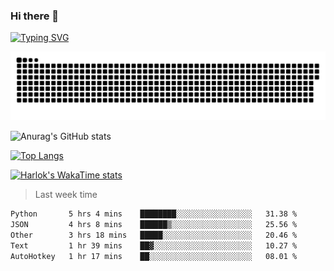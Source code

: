 ### Hi there 👋

<!--
**wray-le/wray-lee* is a ✨ _special_ ✨ repository because its `README.md` (this file) appears on your GitHub profile.

Here are some ideas to get you started:

- 🔭 I’m currently working on ...
- 🌱 I’m currently learning ...
- 👯 I’m looking to collaborate on ...
- 🤔 I’m looking for help with ...
- 💬 Ask me about ...
- 📫 How to reach me: ...
- 😄 Pronouns: ...
- ⚡ Fun fact: ...
-->
[![Typing SVG](https://readme-typing-svg.herokuapp.com?color=91BEF0&vCenter=true&lines=This+is+Wray's+profile;A+noob+developer)](https://git.io/typing-svg)

<p align="center"><a href=#><img src="image/contributions.svg"></a></p>  

![Anurag's GitHub stats](https://github-readme-stats.vercel.app/api?username=wray-lee&show_icons=true&theme=tokyonight)


[![Top Langs](https://github-readme-stats.vercel.app/api/top-langs/?username=wray-lee&exclude_repo=wray-lee.github.io,wray-lee&layout=donut)](https://github.com/anuraghazra/github-readme-stats)


[![Harlok's WakaTime stats](https://github-readme-stats.vercel.app/api/wakatime?username=wray)](https://github.com/anuraghazra/github-readme-stats)

> Last week time

<!--START_SECTION:waka-->

```txt
Python       5 hrs 4 mins    ████████░░░░░░░░░░░░░░░░░   31.38 %
JSON         4 hrs 8 mins    ██████▒░░░░░░░░░░░░░░░░░░   25.56 %
Other        3 hrs 18 mins   █████░░░░░░░░░░░░░░░░░░░░   20.46 %
Text         1 hr 39 mins    ██▓░░░░░░░░░░░░░░░░░░░░░░   10.27 %
AutoHotkey   1 hr 17 mins    ██░░░░░░░░░░░░░░░░░░░░░░░   08.01 %
```

<!--END_SECTION:waka-->
